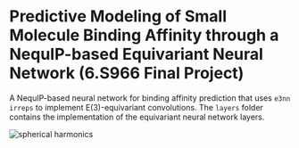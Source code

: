 # Predictive Modeling of Small Molecule Binding Affinity through a NequIP-based Equivariant Neural Network (6.S966 Final Project)

A NequIP-based neural network for binding affinity prediction that uses `e3nn irreps` to implement E(3)-equivariant convolutions. The `layers` folder contains the implementation of the equivariant neural network layers.

![spherical harmonics](https://upload.wikimedia.org/wikipedia/commons/2/21/Rotation_of_octupole_vector_function.svg)
